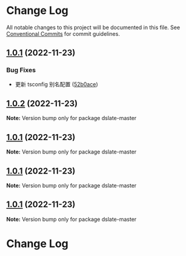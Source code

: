 # Change Log

All notable changes to this project will be documented in this file. See [Conventional Commits](https://conventionalcommits.org) for commit guidelines.

## [1.0.1](https://github.com/liihom/slate-editor/compare/v1.0.15...v1.0.1) (2022-11-23)

### Bug Fixes

- 更新 tsconfig 别名配置 ([52b0ace](https://github.com/liihom/slate-editor/commit/52b0ace9afa8dd3a29e0d15e6dbf5e5e3a46774f))

## [1.0.2](https://github.com/liihom/slate-editor/compare/v1.0.1...v1.0.2) (2022-11-23)

**Note:** Version bump only for package dslate-master

## [1.0.1](https://github.com/liihom/slate-editor/compare/v1.0.15...v1.0.1) (2022-11-23)

**Note:** Version bump only for package dslate-master

## [1.0.1](https://github.com/liihom/slate-editor/compare/v1.0.15...v1.0.1) (2022-11-23)

**Note:** Version bump only for package dslate-master

## [1.0.1](https://github.com/liihom/slate-editor/compare/v1.0.15...v1.0.1) (2022-11-23)

**Note:** Version bump only for package dslate-master

# Change Log
